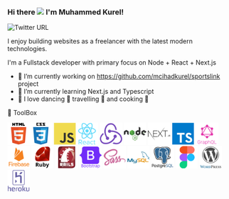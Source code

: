### Hi there <img src="https://raw.githubusercontent.com/MartinHeinz/MartinHeinz/master/wave.gif" width="30px"> I'm Muhammed Kurel!

![Twitter URL](https://img.shields.io/twitter/url?label=Follow&style=social&url=https%3A%2F%2Ftwitter.com%2Fmece_ka)


I enjoy building websites as a freelancer with the latest modern technologies.

I'm a Fullstack developer with primary focus on Node + React + Next.js

- 🔭 I’m currently working on https://github.com/mcihadkurel/sportslink project
- 🌱 I’m currently learning Next.js and Typescript
- 🌆 I love dancing 🕺 travelling 🚶 and cooking 🧁

🧰 ToolBox

<img src="https://github.com/devicons/devicon/blob/master/icons/html5/html5-original-wordmark.svg" alt= "HTML logo" width="50px" height="50"/><img src="https://github.com/devicons/devicon/blob/master/icons/css3/css3-original-wordmark.svg" alt= "CSS logo" width="50px" height="50"/>
<img src="https://github.com/devicons/devicon/blob/master/icons/javascript/javascript-original.svg" alt= "JavaScript logo" width="50px" height="50"/><img src="https://github.com/devicons/devicon/blob/master/icons/react/react-original-wordmark.svg" alt= "React logo" width="50px" height="50"/>
<img src="https://github.com/devicons/devicon/blob/master/icons/redux/redux-original.svg" alt= "Redux logo" width="50px" height="50"/>
<img src="https://github.com/devicons/devicon/blob/master/icons/nodejs/nodejs-original-wordmark.svg" alt= "Node logo" width="50px" height="50"/>
<img src="https://github.com/devicons/devicon/blob/master/icons/nextjs/nextjs-original-wordmark.svg" alt= "Nextjs logo" width="50px" height="50"/>
<img src="https://github.com/devicons/devicon/blob/master/icons/typescript/typescript-original.svg" alt= "TypeScript logo" width="50px" height="50"/>
<img src="https://github.com/devicons/devicon/blob/master/icons/graphql/graphql-plain-wordmark.svg" alt= "GraphQL logo" width="50px" height="50"/>
<img src="https://github.com/devicons/devicon/blob/master/icons/firebase/firebase-plain-wordmark.svg" alt= "Firebase logo" width="50px" height="50"/>
<img src="https://github.com/devicons/devicon/blob/master/icons/ruby/ruby-original-wordmark.svg" alt= "Ruby logo" width="50px" height="50"/>
<img src="https://github.com/devicons/devicon/blob/master/icons/rails/rails-original-wordmark.svg" alt= "Rails logo" width="50px" height="50"/>
<img src="https://github.com/devicons/devicon/blob/master/icons/bootstrap/bootstrap-plain-wordmark.svg" alt= "Bootstrap logo" width="50px" height="50"/>
<img src="https://github.com/devicons/devicon/blob/master/icons/sass/sass-original.svg" alt= "SASS logo" width="50px" height="50"/>
<img src="https://github.com/devicons/devicon/blob/master/icons/mysql/mysql-original-wordmark.svg" alt= "MySQL logo" width="50px" height="50"/>
<img src="https://github.com/devicons/devicon/blob/master/icons/postgresql/postgresql-original-wordmark.svg" alt= "PostgreSQL logo" width="50px" height="50"/>
<img src="https://github.com/devicons/devicon/blob/master/icons/figma/figma-original.svg" alt= "Figma logo" width="50px" height="50"/>
<img src="https://github.com/devicons/devicon/blob/master/icons/wordpress/wordpress-original.svg" alt= "Wordpress logo" width="50px" height="50"/>
<img src="https://github.com/devicons/devicon/blob/master/icons/heroku/heroku-original-wordmark.svg" alt= "Heroku logo" width="50px" height="50"/>
